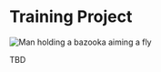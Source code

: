 # Training Project

![Man holding a bazooka aiming a fly](https://d2wlcd8my7k9h4.cloudfront.net/static/figures/technology.jpg)

TBD